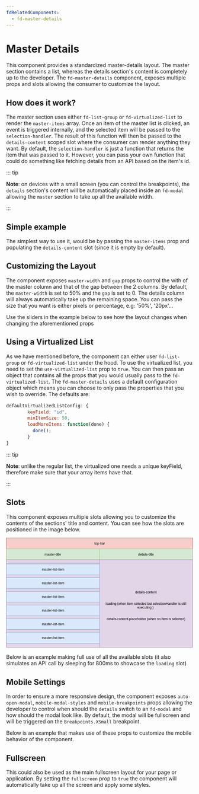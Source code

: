 ```yaml
---
fdRelatedComponents:
  - fd-master-details
---
```

# Master Details

This component provides a standardized master-details layout. The master section contains a list, whereas the details section's content is completely up to the developer. The `fd-master-details` component, exposes multiple props and slots allowing the consumer to customize the layout.


## How does it work?

The master section uses either `fd-list-group` or `fd-virtualized-list` to render the `master-items` array. Once an item of the master list is clicked, an event is triggered internally, and the selected item will be passed to the `selection-handler`. The result of this function will then be passed to the `details-content` scoped slot where the consumer can render anything they want. By default, the `selection-handler` is just a function that returns the item that was passed to it. However, you can pass your own function that could do something like fetching details from an API based on the item's id.

::: tip

**Note**: on devices with a small screen (you can control the breakpoints), the `details` section's content will be automatically
placed inside an `fd-modal` allowing the `master` section to take up all the available width.

:::


## Simple example

The simplest way to use it, would be by passing the `master-items` prop and populating the `details-content` slot (since it is empty by default). 
  
<d-example name="default">
</d-example>

## Customizing the Layout

The component exposes `master-width` and `gap` props to control the with of the master column and that of the gap between the 2 columns. By default, the `master-width` is set to 50% and the `gap` is set to 0. The details column will always automatically take up the remaining space.
You can pass the size that you want is either pixels or percentage, e.g: '50%', '20px'...

Use the sliders in the example below to see how the layout changes when changing the aforementioned props 
<d-example name="layout">
</d-example>

## Using a Virtualized List

As we have mentioned before, the component can either user `fd-list-group` or `fd-virtualized-list` under the hood. To use the virtualized list, you need to set the `use-virtualized-list` prop to `true`. You can then pass an object that contains all the props that you would usually pass to the `fd-virtualized-list`. The `fd-master-details` uses a default configuration object which means you can choose to only pass the properties that you wish to override. The defaults are:  

```js
defaultVirtualizedListConfig: {
        keyField: "id",
        minItemSize: 50,
        loadMoreItems: function(done) {
          done();
        }
}
```

::: tip

**Note**: unlike the regular list, the virtualized one needs a unique keyField, therefore make sure that your array items have that.

:::

<d-example name="virtualized">
</d-example>


## Slots

This component exposes multiple slots allowing you to customize the contents of the sections' title and content. You can see how the slots are positioned in the image below. 

![master-details-slots](../../../../public/images/master-details-slots.png)

Below is an example making full use of all the available slots (it also simulates an API call by sleeping for 800ms to showcase the `loading` slot)

<d-example name="full">
</d-example>

## Mobile Settings

In order to ensure a more responsive design, the component exposes `auto-open-modal`, `mobile-modal-styles` and `mobile-breakpoints` props allowing the developer to control when should the `details` switch to an `fd-modal` and how should the modal look like. By default, the modal will be fullscreen and will be triggered on the `Breakpoints.XSmall` breakpoint.

Below is an example that makes use of these props to customize the mobile behavior of the component.
 
<d-example name="mobile">
</d-example>


## Fullscreen

This could also be used as the main fullscreen layout for your page or application. By setting the `fullscreen` prop to `true` the component will automatically take up all the screen and apply some styles.

<d-example fullscreen-only name="fullscreen">
</d-example>